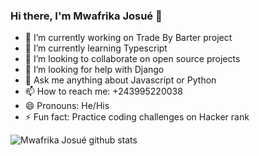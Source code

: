 ### Hi there, I'm Mwafrika Josué 👋

- 🔭 I’m currently working on Trade By Barter project
- 🌱 I’m currently learning Typescript
- 👯 I’m looking to collaborate on open source projects
- 🤔 I’m looking for help with Django
- 💬 Ask me anything about Javascript or Python
- 📫 How to reach me: +243995220038
- 😄 Pronouns: He/His
- ⚡ Fun fact: Practice coding challenges on Hacker rank

![Mwafrika Josué github stats](https://github-readme-stats.vercel.app/api?username=mwafrika&show_icons=true&hide_border=true)

